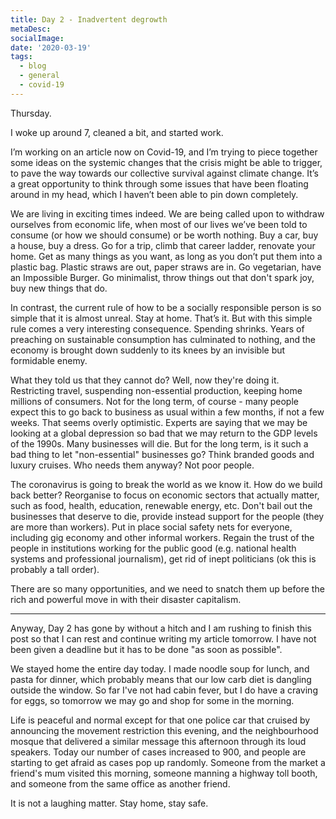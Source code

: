 ```yaml
---
title: Day 2 - Inadvertent degrowth
metaDesc: 
socialImage: 
date: '2020-03-19'
tags:
  - blog
  - general
  - covid-19
---
```

 

Thursday. 

I woke up around 7, cleaned a bit, and started work. 

I’m working on an article now on Covid-19, and I’m trying to piece together some ideas on the systemic changes that the crisis might be able to trigger, to pave the way towards our collective survival against climate change. It’s a great opportunity to think through some issues that have been floating around in my head, which I haven’t been able to pin down completely. 

We are living in exciting times indeed. We are being called upon to withdraw ourselves from economic life, when most of our lives we’ve been told to consume (or how we should consume) or be worth nothing. Buy a car, buy a house, buy a dress. Go for a trip, climb that career ladder, renovate your home. Get as many things as you want, as long as you don’t put them into a plastic bag. Plastic straws are out, paper straws are in. Go vegetarian, have an Impossible Burger. Go minimalist, throw things out that don't spark joy, buy new things that do. 

In contrast, the current rule of how to be a socially responsible person is so simple that it is almost unreal. Stay at home. That’s it. But with this simple rule comes a very interesting consequence. Spending shrinks. Years of preaching on sustainable consumption has culminated to nothing, and the economy is brought down suddenly to its knees by an invisible but formidable enemy. 

What they told us that they cannot do? Well, now they're doing it. Restricting travel, suspending non-essential production, keeping home millions of consumers. Not for the long term, of course - many people expect this to go back to business as usual within a few months, if not a few weeks. That seems overly optimistic. Experts are saying that we may be looking at a global depression so bad that we may return to the GDP levels of the 1990s. Many businesses will die. But for the long term, is it such a bad thing to let "non-essential" businesses go? Think branded goods and luxury cruises. Who needs them anyway? Not poor people.  

The coronavirus is going to break the world as we know it. How do we build back better? Reorganise to focus on economic sectors that actually matter, such as food, health, education, renewable energy, etc. Don't bail out the businesses that deserve to die, provide instead support for the people (they are more than workers). Put in place social safety nets for everyone, including gig economy and other informal workers. Regain the trust of the people in institutions working for the public good (e.g. national health systems and professional journalism), get rid of inept politicians (ok this is probably a tall order). 

There are so many opportunities, and we need to snatch them up before the rich and powerful move in with their disaster capitalism. 

---

Anyway, Day 2 has gone by without a hitch and I am rushing to finish this post so that I can rest and continue writing my article tomorrow. I have not been given a deadline but it has to be done "as soon as possible".  

We stayed home the entire day today. I made noodle soup for lunch, and pasta for dinner, which probably means that our low carb diet is dangling outside the window. So far I've not had cabin fever, but I do have a craving for eggs, so tomorrow we may go and shop for some in the morning. 

Life is peaceful and normal except for that one police car that cruised by announcing the movement restriction this evening, and the neighbourhood mosque that delivered a similar message this afternoon through its loud speakers. Today our number of cases increased to 900, and people are starting to get afraid as cases pop up randomly. Someone from the market a friend's mum visited this morning, someone manning a highway toll booth, and someone from the same office as another friend.

It is not a laughing matter. Stay home, stay safe. 